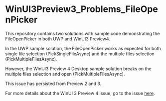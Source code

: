 # WinUI3Preview3_Problems_FileOpenPicker

This repository contains two solutions with sample code demonstrating the FileOpenPicker in both UWP and WinUI3 Preview4.

In the UWP sample solution, the FileOpenPicker works as expected for both single file selection (PickSingleFileAsync) and the multiple files selection (PickMultipleFilesAsync).

However, the WinUI3 Preview 4 Desktop sample solution breaks on the multiple files selection and open (PickMultipleFilesAsync).

This issue has persisted from Preview 2 and 3.

For more details about the WinUI 3 Preview 4 issue, go to the issue [here](https://github.com/microsoft/microsoft-ui-xaml/issues/).